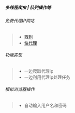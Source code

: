 ##### 多线程爬虫 | 队列操作等
###### 免费代理IP网站
> - [西刺](https://www.xicidaili.com/)
> - [快代理](https://www.kuaidaili.com/free/inha/)
###### 功能实现
> - 一边爬取代理ip
> - 一边利用代理ip处理任务
###### 模拟浏览器操作
> - 自动输入用户名和密码
